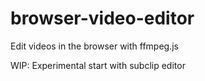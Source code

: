 # browser-video-editor
Edit videos in the browser with ffmpeg.js

WIP: Experimental start with subclip editor
